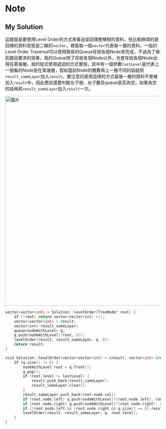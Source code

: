 # Note

## My Solution

這題就是要使用Level Order的方式來看過並回傳整棵樹的資料，他比較麻煩的是回傳的資料型態是二維的`vector`，裡面每一個`vector`代表每一層的資料。一般的Level Order Traversal可以使用簡易的Queue存放各個Node來完成，不過為了做到題目要求的效果，我的Queue除了存放各個Node以外，也會存放各個Node出現在第幾層。我的程式使用遞迴的方式實現，其中有一個參數`lastLevel`是代表上一個看的Node是在第幾層，假如當前Node的層數與上一層不同的話就把`result_sameLayer`加入`result`，要注意的是用這樣的方式最後一層的資料不會被加入`result`中，因此應該還要判斷左子樹、右子數及queue是否為空，如果為空的話再將`result_sameLayer`加入`result`一次。

<img width="679" alt="圖片" src="https://user-images.githubusercontent.com/55487740/156501661-cffd3680-ebc3-49bf-88c9-544a68f83001.png">

```cpp
vector<vector<int> > Solution::levelOrder(TreeNode* root) {
    if (!root) return vector<vector<int> >();
    vector<vector<int> > result;
    vector<int> result_sameLayer;
    queue<nodeWithLevel> q;
    q.push(nodeWithLevel(*root, 0));
    levelOrder(result, result_sameLayer, q, 0);
    return result;
}

void Solution::levelOrder(vector<vector<int> > &result, vector<int> &result_sameLayer, queue<nodeWithLevel> &q, int lastLevel) { 
    if (q.size() != 0) {
        nodeWithLevel root = q.front();
        q.pop();
        if (root.level != lastLevel) {
            result.push_back(result_sameLayer);
            result_sameLayer.clear();
        }
        result_sameLayer.push_back(root.node.val);
        if (root.node.left) q.push(nodeWithLevel(*(root.node.left), root.level+1));
        if (root.node.right) q.push(nodeWithLevel(*(root.node.right), root.level+1));
        if (!root.node.left && !root.node.right && q.size() == 0) result.push_back(result_sameLayer);
        levelOrder(result, result_sameLayer, q, root.level);
    }
}
```
